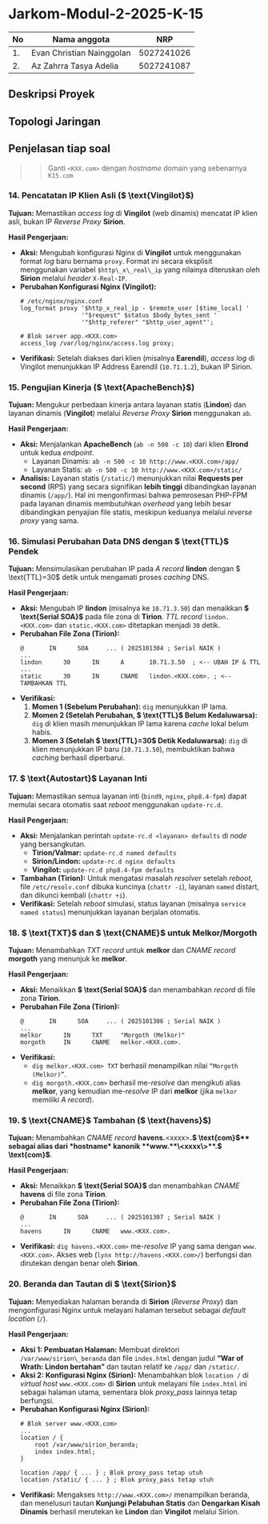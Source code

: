# Jarkom-Modul-2-2025-K-15


|No|Nama anggota|NRP|
|---|---|---|
|1. | Evan Christian Nainggolan | 5027241026|
|2. | Az Zahrra Tasya Adelia | 5027241087|



## Deskripsi Proyek







## Topologi Jaringan










## Penjelasan tiap soal



>> Ganti `<KXX.com>` dengan *hostname* domain yang sebenarnya `K15.com`

### 14\. Pencatatan IP Klien Asli ($ \text{Vingilot}$)

**Tujuan:** Memastikan *access log* di **Vingilot** (web dinamis) mencatat IP klien asli, bukan IP *Reverse Proxy* **Sirion**.

**Hasil Pengerjaan:**

  * **Aksi:** Mengubah konfigurasi Nginx di **Vingilot** untuk menggunakan format *log* baru bernama `proxy`. Format ini secara eksplisit menggunakan variabel `$http\_x\_real\_ip` yang nilainya diteruskan oleh **Sirion** melalui *header* `X-Real-IP`.
  * **Perubahan Konfigurasi Nginx (Vingilot):**
    ```nginx
    # /etc/nginx/nginx.conf
    log_format proxy '$http_x_real_ip - $remote_user [$time_local] '
                     '"$request" $status $body_bytes_sent '
                     '"$http_referer" "$http_user_agent"';

    # Blok server app.<KXX.com>
    access_log /var/log/nginx/access.log proxy;
    ```
  * **Verifikasi:** Setelah diakses dari klien (misalnya **Earendil**), *access log* di Vingilot menunjukkan IP Address Earendil (`10.71.1.2`), bukan IP Sirion.

### 15\. Pengujian Kinerja ($ \text{ApacheBench}$)

**Tujuan:** Mengukur perbedaan kinerja antara layanan statis (**Lindon**) dan layanan dinamis (**Vingilot**) melalui *Reverse Proxy* **Sirion** menggunakan `ab`.

**Hasil Pengerjaan:**

  * **Aksi:** Menjalankan **ApacheBench** (`ab -n 500 -c 10`) dari klien **Elrond** untuk kedua *endpoint*.
      * Layanan Dinamis: `ab -n 500 -c 10 http://www.<KXX.com>/app/`
      * Layanan Statis: `ab -n 500 -c 10 http://www.<KXX.com>/static/`
  * **Analisis:** Layanan statis (`/static/`) menunjukkan nilai **Requests per second** (RPS) yang secara signifikan **lebih tinggi** dibandingkan layanan dinamis (`/app/`). Hal ini mengonfirmasi bahwa pemrosesan PHP-FPM pada layanan dinamis membutuhkan *overhead* yang lebih besar dibandingkan penyajian file statis, meskipun keduanya melalui *reverse proxy* yang sama.

### 16\. Simulasi Perubahan Data DNS dengan $ \text{TTL}$ Pendek

**Tujuan:** Mensimulasikan perubahan IP pada *A record* **lindon** dengan $ \text{TTL}=30$ detik untuk mengamati proses *caching* DNS.

**Hasil Pengerjaan:**

  * **Aksi:** Mengubah IP **lindon** (misalnya ke `10.71.3.50`) dan menaikkan **$ \text{Serial SOA}$** pada file zona di **Tirion**. *TTL* *record* `lindon.<KXX.com>` dan `static.<KXX.com>` ditetapkan menjadi `30` detik.
  * **Perubahan File Zona (Tirion):**
    ```dns
    @       IN      SOA     ... ( 2025101304 ; Serial NAIK )
    ...
    lindon      30      IN      A       10.71.3.50  ; <-- UBAH IP & TTL
    ...
    static      30      IN      CNAME   lindon.<KXX.com>. ; <-- TAMBAHKAN TTL
    ```
  * **Verifikasi:**
    1.  **Momen 1 (Sebelum Perubahan):** `dig` menunjukkan IP lama.
    2.  **Momen 2 (Setelah Perubahan, $ \text{TTL}$ Belum Kedaluwarsa):** `dig` di klien masih menunjukkan IP lama karena *cache* lokal belum habis.
    3.  **Momen 3 (Setelah $ \text{TTL}=30$ Detik Kedaluwarsa):** `dig` di klien menunjukkan IP baru (`10.71.3.50`), membuktikan bahwa *caching* berhasil diperbarui.

### 17\. $ \text{Autostart}$ Layanan Inti

**Tujuan:** Memastikan semua layanan inti (`bind9`, `nginx`, `php8.4-fpm`) dapat memulai secara otomatis saat *reboot* menggunakan `update-rc.d`.

**Hasil Pengerjaan:**

  * **Aksi:** Menjalankan perintah `update-rc.d <layanan> defaults` di *node* yang bersangkutan.
      * **Tirion/Valmar:** `update-rc.d named defaults`
      * **Sirion/Lindon:** `update-rc.d nginx defaults`
      * **Vingilot:** `update-rc.d php8.4-fpm defaults`
  * **Tambahan (Tirion):** Untuk mengatasi masalah *resolver* setelah *reboot*, file `/etc/resolv.conf` dibuka kuncinya (`chattr -i`), layanan `named` distart, dan dikunci kembali (`chattr +i`).
  * **Verifikasi:** Setelah *reboot* simulasi, status layanan (misalnya `service named status`) menunjukkan layanan berjalan otomatis.

### 18\. $ \text{TXT}$ dan $ \text{CNAME}$ untuk Melkor/Morgoth

**Tujuan:** Menambahkan *TXT record* untuk **melkor** dan *CNAME record* **morgoth** yang menunjuk ke **melkor**.

**Hasil Pengerjaan:**

  * **Aksi:** Menaikkan **$ \text{Serial SOA}$** dan menambahkan *record* di file zona **Tirion**.
  * **Perubahan File Zona (Tirion):**
    ```dns
    @       IN      SOA     ... ( 2025101306 ; Serial NAIK )
    ...
    melkor      IN      TXT     "Morgoth (Melkor)"
    morgoth     IN      CNAME   melkor.<KXX.com>.
    ```
  * **Verifikasi:**
      * `dig melkor.<KXX.com> TXT` berhasil menampilkan nilai `“Morgoth (Melkor)”`.
      * `dig morgoth.<KXX.com>` berhasil me-*resolve* dan mengikuti alias **melkor**, yang kemudian me-*resolve* IP dari **melkor** (jika `melkor` memiliki *A record*).

### 19\. $ \text{CNAME}$ Tambahan ($ \text{havens}$)

**Tujuan:** Menambahkan *CNAME record* **havens.**\<xxxx\>**.$ \text{com}$** sebagai alias dari *hostname* kanonik **www.**\<xxxx\>**.$ \text{com}$**.

**Hasil Pengerjaan:**

  * **Aksi:** Menaikkan **$ \text{Serial SOA}$** dan menambahkan *CNAME* **havens** di file zona **Tirion**.
  * **Perubahan File Zona (Tirion):**
    ```dns
    @       IN      SOA     ... ( 2025101307 ; Serial NAIK )
    ...
    havens      IN      CNAME   www.<KXX.com>.
    ```
  * **Verifikasi:** `dig havens.<KXX.com>` me-*resolve* IP yang sama dengan `www.<KXX.com>`. Akses web (`lynx http://havens.<KXX.com>/`) berfungsi dan dirutekan dengan benar oleh **Sirion**.

### 20\. Beranda dan Tautan di $ \text{Sirion}$

**Tujuan:** Menyediakan halaman beranda di **Sirion** (*Reverse Proxy*) dan mengonfigurasi Nginx untuk melayani halaman tersebut sebagai *default location* (`/`).

**Hasil Pengerjaan:**

  * **Aksi 1: Pembuatan Halaman:** Membuat direktori `/var/www/sirion\_beranda` dan file `index.html` dengan judul **“War of Wrath: Lindon bertahan”** dan tautan relatif ke `/app/` dan `/static/`.
  * **Aksi 2: Konfigurasi Nginx (Sirion):** Menambahkan blok `location /` di *virtual host* `www.<KXX.com>` di **Sirion** untuk melayani file `index.html` ini sebagai halaman utama, sementara blok *proxy\_pass* lainnya tetap berfungsi.
  * **Perubahan Konfigurasi Nginx (Sirion):**
    ```nginx
    # Blok server www.<KXX.com>
    ...
    location / {
        root /var/www/sirion_beranda;
        index index.html;
    }

    location /app/ { ... } ; Blok proxy_pass tetap utuh
    location /static/ { ... } ; Blok proxy_pass tetap utuh
    ```
  * **Verifikasi:** Mengakses `http://www.<KXX.com>/` menampilkan beranda, dan menelusuri tautan **Kunjungi Pelabuhan Statis** dan **Dengarkan Kisah Dinamis** berhasil merutekan ke **Lindon** dan **Vingilot** melalui Sirion.